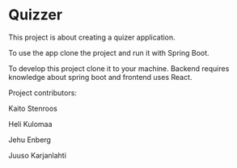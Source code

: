 # Quizzer

This project is about creating a quizer application.

To use the app clone the project and run it with Spring Boot.

To develop this project clone it to your machine. Backend requires knowledge about spring boot and frontend uses React.

Project contributors:

Kaito Stenroos

Heli Kulomaa

Jehu Enberg

Juuso Karjanlahti
